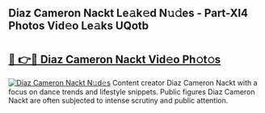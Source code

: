 ## Diaz Cameron Nackt Le𝚊k𝚎d N𝚞𝚍es - Part-XI4 Photos Vid𝚎o Le𝚊ks UQotb

# <h2><a href="http://fb5wde.evod.top/?m=Diaz+Cameron+Nackt">🔗 👉🔴 Diaz Cameron Nackt Vid𝚎o Ph𝚘t𝚘s</a></h2>

[![Diaz Cameron Nackt N𝚞d𝚎s](https://i.imgur.com/8V9OHl7.gif)](http://fb5wde.evod.top/?m=Diaz+Cameron+Nackt)
Content creator Diaz Cameron Nackt with a focus on dance trends and lifestyle snippets. Public figures Diaz Cameron Nackt are often subjected to intense scrutiny and public attention. 
